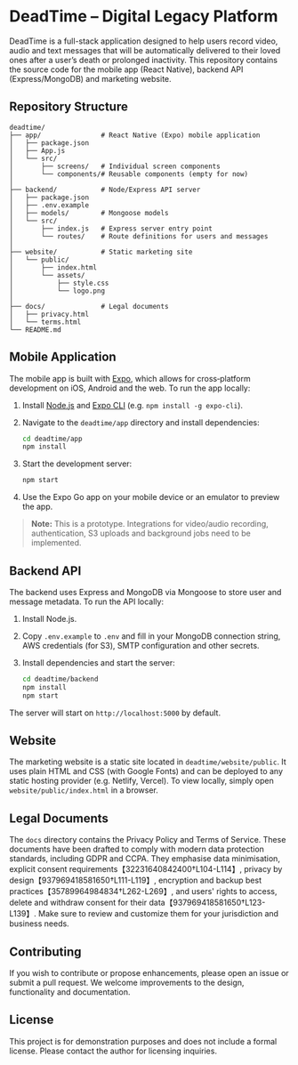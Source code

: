 # DeadTime – Digital Legacy Platform

DeadTime is a full-stack application designed to help users record video, audio
and text messages that will be automatically delivered to their loved ones
after a user’s death or prolonged inactivity. This repository contains the
source code for the mobile app (React Native), backend API (Express/MongoDB)
and marketing website.

## Repository Structure

```
deadtime/
├── app/               # React Native (Expo) mobile application
│   ├── package.json
│   ├── App.js
│   └── src/
│       ├── screens/   # Individual screen components
│       └── components/# Reusable components (empty for now)
│
├── backend/           # Node/Express API server
│   ├── package.json
│   ├── .env.example
│   ├── models/        # Mongoose models
│   └── src/
│       ├── index.js   # Express server entry point
│       └── routes/    # Route definitions for users and messages
│
├── website/           # Static marketing site
│   └── public/
│       ├── index.html
│       └── assets/
│           ├── style.css
│           └── logo.png
│
├── docs/              # Legal documents
│   ├── privacy.html
│   └── terms.html
└── README.md
```

## Mobile Application

The mobile app is built with [Expo](https://expo.dev/), which allows for
cross‑platform development on iOS, Android and the web. To run the app
locally:

1. Install [Node.js](https://nodejs.org/) and [Expo CLI](https://docs.expo.dev/get-started/installation/) (e.g. `npm install -g expo-cli`).
2. Navigate to the `deadtime/app` directory and install dependencies:

   ```bash
   cd deadtime/app
   npm install
   ```

3. Start the development server:

   ```bash
   npm start
   ```

4. Use the Expo Go app on your mobile device or an emulator to preview the app.

> **Note:** This is a prototype. Integrations for video/audio recording,
> authentication, S3 uploads and background jobs need to be implemented.

## Backend API

The backend uses Express and MongoDB via Mongoose to store user and message
metadata. To run the API locally:

1. Install Node.js.
2. Copy `.env.example` to `.env` and fill in your MongoDB connection string,
   AWS credentials (for S3), SMTP configuration and other secrets.
3. Install dependencies and start the server:

   ```bash
   cd deadtime/backend
   npm install
   npm start
   ```

The server will start on `http://localhost:5000` by default.

## Website

The marketing website is a static site located in `deadtime/website/public`. It
uses plain HTML and CSS (with Google Fonts) and can be deployed to any static
hosting provider (e.g. Netlify, Vercel). To view locally, simply open
`website/public/index.html` in a browser.

## Legal Documents

The `docs` directory contains the Privacy Policy and Terms of Service. These
documents have been drafted to comply with modern data protection standards,
including GDPR and CCPA. They emphasise data minimisation, explicit consent
requirements【32231640842400†L104-L114】, privacy by design【937969418581650†L111-L119】, encryption and backup best
practices【35789964984834†L262-L269】, and users' rights to access, delete and
withdraw consent for their data【937969418581650†L123-L139】. Make sure to review and
customize them for your jurisdiction and business needs.

## Contributing

If you wish to contribute or propose enhancements, please open an issue or
submit a pull request. We welcome improvements to the design, functionality
and documentation.

## License

This project is for demonstration purposes and does not include a formal
license. Please contact the author for licensing inquiries.